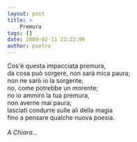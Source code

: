 ```yaml
---
layout: post
title: >
    Premura
tags: []
date: 2009-02-11 23:22:00
author: pietro
---
```

Cos'è questa impacciata premura,<br/>da cosa può sorgere, non sarà mica paura;<br/>non ne sarò io la sorgente,<br/>no, come potrebbe un morente;<br/>no io ammiro la tua premura,<br/>non averne mai paura;<br/>lasciati condurre sulle ali della magia<br/>fino a pensare qualche nuova poesia.<br/><br/><span style="font-style: italic">A Chiara...</span>
